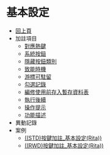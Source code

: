 # 基本設定
* [回上頁](../README.md)
* 加註項目
    * [對應熱鍵](#hotkey)
    * [系統按鈕](#sysbtn)
    * [隱藏按鈕類別](#hidebtn)
    * [致能時機](#enable)
    * [游標可駐留](#focus)
    * [勾選記錄](#chkrecord)
    * [編修使用前存入暫存資料表](#savetemp)
    * [執行後續](#pst)
    * [操作提示](#hint)
    * [功能描述](#description)
* 異動記錄
* 案例
    * [((STD)按鍵加註_基本設定(Rita))](Example/FX999500001767.md)
    * [((RWD)按鍵加註_基本設定(Rita))](Example/FX999500001768.md)
